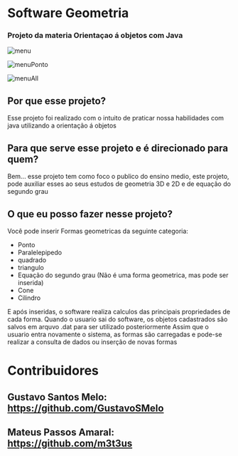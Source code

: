 # Software Geometria

### Projeto da materia Orientaçao á objetos com Java


![menu](https://user-images.githubusercontent.com/45046288/67172421-aa087800-f391-11e9-9f79-4f634b9fb852.jpg)

![menuPonto](https://user-images.githubusercontent.com/45046288/67172441-b7bdfd80-f391-11e9-91af-c67af9a877ba.jpg)

![menuAll](https://user-images.githubusercontent.com/45046288/67172458-c7d5dd00-f391-11e9-9791-a9e3daa6ddf6.jpg)


## Por que esse projeto?

Esse projeto foi realizado com o intuito de praticar nossa habilidades com java utilizando a orientação á objetos

## Para que serve esse projeto e é direcionado para quem?

Bem... esse projeto tem como foco o publico do ensino medio,
este projeto, pode auxiliar esses ao seus estudos de geometria 3D e 2D e de equação do segundo grau

## O que eu posso fazer nesse projeto?
Você pode inserir Formas geometricas da seguinte categoria:

* Ponto
* Paralelepipedo
* quadrado
* triangulo
* Equação do segundo grau (Não é uma forma geometrica, mas pode ser inserida)
* Cone 
* Cilindro

E após inseridas, o software realiza calculos das principais propriedades de cada forma.
Quando o usuario sai do software, os objetos cadastrados são salvos em arquvo .dat para ser utilizado posteriormente
Assim que o usuario entra novamente o sistema, as formas são carregadas e pode-se realizar a consulta de dados ou inserção de novas formas

# Contribuidores

## Gustavo Santos Melo: https://github.com/GustavoSMelo
## Mateus Passos Amaral: https://github.com/m3t3us
